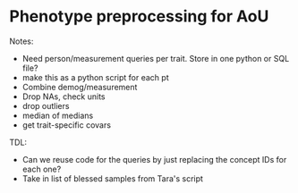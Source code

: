 # Phenotype preprocessing for AoU

Notes:
* Need person/measurement queries per trait. Store in one python or SQL file?
* make this as a python script for each pt
* Combine demog/measurement
* Drop NAs, check units
* drop outliers
* median of medians
* get trait-specific covars


TDL:
* Can we reuse code for the queries by just replacing the concept IDs for each one?
* Take in list of blessed samples from Tara's script